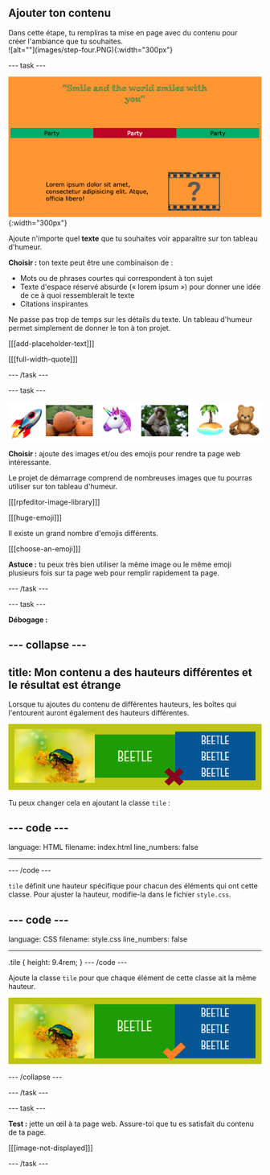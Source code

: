 ## Ajouter ton contenu

<div style="display: flex; flex-wrap: wrap">
<div style="flex-basis: 200px; flex-grow: 1; margin-right: 15px;">
Dans cette étape, tu rempliras ta mise en page avec du contenu pour créer l'ambiance que tu souhaites.
</div>
<div>
![alt=""](images/step-four.PNG){:width="300px"}
</div>
</div>

\--- task ---

![alt=""](images/text-examples.png){:width="300px"}

Ajoute n'importe quel **texte** que tu souhaites voir apparaître sur ton tableau d'humeur.

**Choisir :** ton texte peut être une combinaison de :

- Mots ou de phrases courtes qui correspondent à ton sujet
- Texte d'espace réservé absurde (« lorem ipsum ») pour donner une idée de ce à quoi ressemblerait le texte
- Citations inspirantes

Ne passe pas trop de temps sur les détails du texte. Un tableau d'humeur permet simplement de donner le ton à ton projet.

[[[add-placeholder-text]]]

[[[full-width-quote]]]

\--- /task ---

\--- task ---

![Exemples d'images et d'emoji dans une bande.](images/image-emoji-strip.png)

**Choisir :** ajoute des images et/ou des emojis pour rendre ta page web intéressante.

Le projet de démarrage comprend de nombreuses images que tu pourras utiliser sur ton tableau d'humeur.

[[[rpfeditor-image-library]]]

[[[huge-emoji]]]

Il existe un grand nombre d'emojis différents.

[[[choose-an-emoji]]]

**Astuce :** tu peux très bien utiliser la même image ou le même emoji plusieurs fois sur ta page web pour remplir rapidement ta page.

\--- /task ---

\--- task ---

**Débogage :**

## --- collapse ---

## title: Mon contenu a des hauteurs différentes et le résultat est étrange

Lorsque tu ajoutes du contenu de différentes hauteurs, les boîtes qui l'entourent auront également des hauteurs différentes.

![alt=""](images/different-heights.png)

Tu peux changer cela en ajoutant la classe `tile` :

## --- code ---

language: HTML
filename: index.html
line_numbers: false

---

<div class="tile">
--- /code ---

`tile` définit une hauteur spécifique pour chacun des éléments qui ont cette classe. Pour ajuster la hauteur, modifie-la dans le fichier `style.css`.

## --- code ---

language: CSS
filename: style.css
line_numbers: false

---

.tile {
height: 9.4rem;
}
\--- /code ---

Ajoute la classe `tile` pour que chaque élément de cette classe ait la même hauteur.

![alt=""](images/same-height.png)

\--- /collapse ---

\--- /task ---

\--- task ---

**Test :** jette un œil à ta page web. Assure-toi que tu es satisfait du contenu de ta page.

[[[image-not-displayed]]]

\--- /task ---
